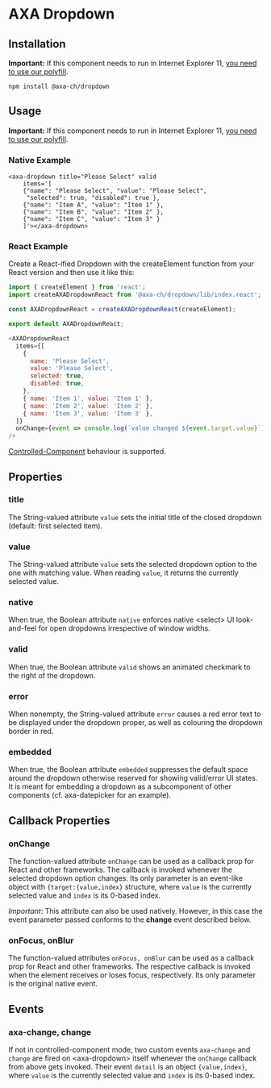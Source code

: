# AXA Dropdown

## Installation

**Important:** If this component needs to run in Internet Explorer 11, [you need to use our polyfill](https://github.com/axa-ch/patterns-library/tree/develop/src/components/05-utils/polyfill).

`npm install @axa-ch/dropdown`

## Usage

**Important:** If this component needs to run in Internet Explorer 11,
[you need to use our polyfill](https://github.com/axa-ch/patterns-library/tree/develop/src/components/05-utils/polyfill).

### Native Example

```
<axa-dropdown title="Please Select" valid
    items='[
    {"name": "Please Select", "value": "Please Select",
     "selected": true, "disabled": true },
    {"name": "Item A", "value": "Item 1" },
    {"name": "Item B", "value": "Item 2" },
    {"name": "Item C", "value": "Item 3" }
    ]'></axa-dropdown>
```

### React Example

Create a React-ified Dropdown with the createElement function from your React version and then use it like this:

```js
import { createElement } from 'react';
import createAXADropdownReact from '@axa-ch/dropdown/lib/index.react';

const AXADropdownReact = createAXADropdownReact(createElement);

export default AXADropdownReact;
```

```js
<AXADropdownReact
  items={[
    {
      name: 'Please Select',
      value: 'Please Select',
      selected: true,
      disabled: true,
    },
    { name: 'Item 1', value: 'Item 1' },
    { name: 'Item 2', value: 'Item 2' },
    { name: 'Item 3', value: 'Item 3' },
  ]}
  onChange={event => console.log(`value changed ${event.target.value}`)}
/>
```

[Controlled-Component](https://reactjs.org/docs/forms.html#the-select-tag) behaviour is supported.

## Properties

### title

The String-valued attribute `value` sets the initial title of the closed dropdown (default: first selected item).

### value

The String-valued attribute `value` sets the selected dropdown option to the one with matching value. When reading `value`, it returns the
currently selected value.

### native

When true, the Boolean attribute `native` enforces native &lt;select&gt; UI look-and-feel for open dropdowns irrespective of
window widths.

### valid

When true, the Boolean attribute `valid` shows an animated checkmark to the right of the dropdown.

### error

When nonempty, the String-valued attribute `error` causes a red error text to be displayed under the dropdown proper,
as well as colouring the dropdown border in red.

### embedded

When true, the Boolean attribute `embedded` suppresses the default space around the dropdown otherwise reserved for showing valid/error UI states. It is meant for embedding a dropdown as a subcomponent of other components (cf. axa-datepicker for an example).

## Callback Properties

### onChange

The function-valued attribute `onChange` can be used as a callback prop for React and other frameworks. The callback is invoked whenever
the selected dropdown option changes. Its only parameter is an event-like object with `{target:{value,index}` structure, where `value` is
the currently selected value and `index` is its 0-based index.

_Important_: This attribute can also be used natively. However, in this case the event parameter passed conforms to the **change** event described below.

### onFocus, onBlur

The function-valued attributes `onFocus, onBlur` can be used as a callback prop for React and other frameworks. The respective callback is invoked when the element receives or loses focus, respectively. Its only parameter is the original native event.

## Events

### axa-change, change

If not in controlled-component mode, two custom events `axa-change` and `change` are fired on &lt;axa-dropdown&gt; itself whenever the `onChange` callback from above gets invoked. Their event `detail` is an object `{value,index}`,
where `value` is
the currently selected value and `index` is its 0-based index.

